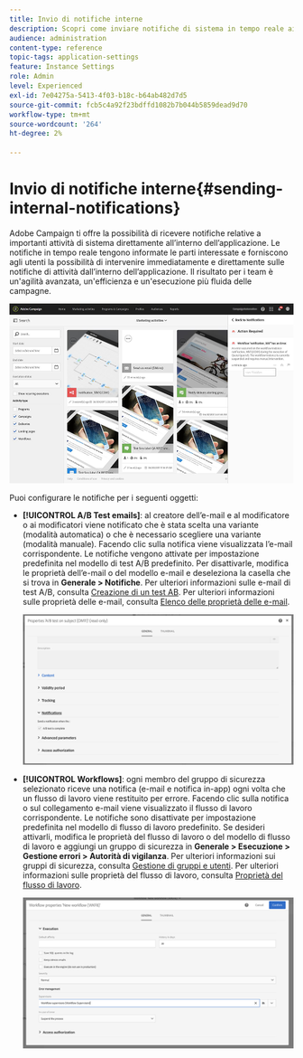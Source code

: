 ```yaml
---
title: Invio di notifiche interne
description: Scopri come inviare notifiche di sistema in tempo reale ai tuoi utenti Adobe Campaign.
audience: administration
content-type: reference
topic-tags: application-settings
feature: Instance Settings
role: Admin
level: Experienced
exl-id: 7e04275a-5413-4f03-b18c-b64ab482d7d5
source-git-commit: fcb5c4a92f23bdffd1082b7b044b5859dead9d70
workflow-type: tm+mt
source-wordcount: '264'
ht-degree: 2%

---
```


# Invio di notifiche interne{#sending-internal-notifications}

Adobe Campaign ti offre la possibilità di ricevere notifiche relative a importanti attività di sistema direttamente all’interno dell’applicazione. Le notifiche in tempo reale tengono informate le parti interessate e forniscono agli utenti la possibilità di intervenire immediatamente e direttamente sulle notifiche di attività dall’interno dell’applicazione. Il risultato per i team è un&#39;agilità avanzata, un&#39;efficienza e un&#39;esecuzione più fluida delle campagne.

![](assets/pulse_3.png)

Puoi configurare le notifiche per i seguenti oggetti:

* **[!UICONTROL A/B Test emails]**: al creatore dell’e-mail e al modificatore o ai modificatori viene notificato che è stata scelta una variante (modalità automatica) o che è necessario scegliere una variante (modalità manuale). Facendo clic sulla notifica viene visualizzata l’e-mail corrispondente. Le notifiche vengono attivate per impostazione predefinita nel modello di test A/B predefinito. Per disattivarle, modifica le proprietà dell’e-mail o del modello e-mail e deseleziona la casella che si trova in **Generale > Notifiche**. Per ulteriori informazioni sulle e-mail di test A/B, consulta [Creazione di un test AB](../../channels/using/designing-an-a-b-test-email.md). Per ulteriori informazioni sulle proprietà delle e-mail, consulta [Elenco delle proprietà delle e-mail](../../administration/using/configuring-email-channel.md#list-of-email-properties).

   ![](assets/pulse_2.png)

* **[!UICONTROL Workflows]**: ogni membro del gruppo di sicurezza selezionato riceve una notifica (e-mail e notifica in-app) ogni volta che un flusso di lavoro viene restituito per errore. Facendo clic sulla notifica o sul collegamento e-mail viene visualizzato il flusso di lavoro corrispondente. Le notifiche sono disattivate per impostazione predefinita nel modello di flusso di lavoro predefinito. Se desideri attivarli, modifica le proprietà del flusso di lavoro o del modello di flusso di lavoro e aggiungi un gruppo di sicurezza in **Generale > Esecuzione > Gestione errori > Autorità di vigilanza**. Per ulteriori informazioni sui gruppi di sicurezza, consulta [Gestione di gruppi e utenti](../../administration/using/managing-groups-and-users.md). Per ulteriori informazioni sulle proprietà del flusso di lavoro, consulta [Proprietà del flusso di lavoro](../../automating/using/managing-execution-options.md).

   ![](assets/pulse_1.png)
